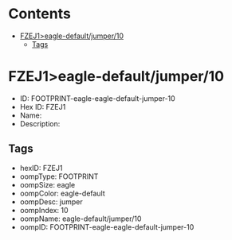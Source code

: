 



Contents
========

* [FZEJ1>eagle-default/jumper/10](#fzej1eagle-defaultjumper10)
	* [Tags](#tags)

# FZEJ1>eagle-default/jumper/10

- ID: FOOTPRINT-eagle-eagle-default-jumper-10
- Hex ID: FZEJ1
- Name: 
- Description: 

## Tags

- hexID: FZEJ1
- oompType: FOOTPRINT
- oompSize: eagle
- oompColor: eagle-default
- oompDesc: jumper
- oompIndex: 10
- oompName: eagle-default/jumper/10
- oompID: FOOTPRINT-eagle-eagle-default-jumper-10
